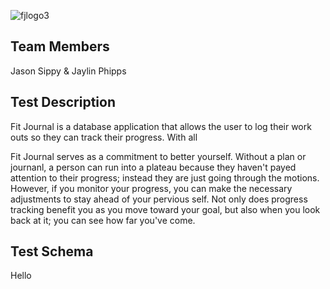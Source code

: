 ![fjlogo3](https://user-images.githubusercontent.com/38664109/39378062-e0bc1354-4a1c-11e8-8cf1-569f8ccc5613.png)

## Team Members
Jason Sippy & Jaylin Phipps

## Test Description
Fit Journal is a database application that allows the user to log their work outs so they can track their progress. With all 

Fit Journal serves as a commitment to better yourself. Without a plan or journanl, a person can run into a plateau because they haven't payed attention to their progress; instead they are just going through the motions. However, if you monitor your progress, you can make the necessary adjustments to stay ahead of your pervious self. Not only does progress tracking benefit you as you move toward your goal, but also when you look back at it; you can see how far you've come.

## Test Schema
Hello
